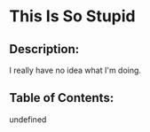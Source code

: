 # This Is So Stupid
  
  ## Description:
  I really have no idea what I'm doing.
  
  ## Table of Contents:
  undefined
  